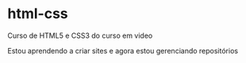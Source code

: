 # html-css
 Curso de HTML5 e CSS3 do curso em video

Estou aprendendo a criar sites e agora estou gerenciando repositórios